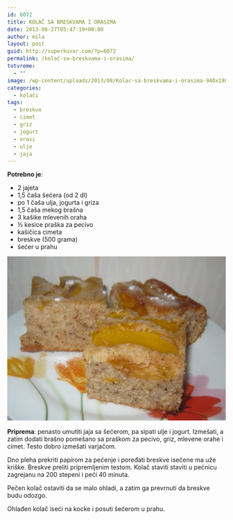 ```yaml
---
id: 6072
title: KOLAČ SA BRESKVAMA I ORASIMA
date: 2013-08-27T05:47:19+00:00
author: mila
layout: post
guid: http://superkuvar.com/?p=6072
permalink: /kolač-sa-breskvama-i-orasima/
totvreme:
  - ""
image: /wp-content/uploads/2013/08/Kolac-sa-breskvama-i-orasima-940x198.jpg
categories:
  - kolači
tags:
  - breskve
  - cimet
  - griz
  - jogurt
  - orasi
  - ulje
  - jaja
---
```

**Potrebno je**:

  * 2 jajeta
  * 1,5 čaša šećera (od 2 dl)
  * po 1 čaša ulja, jogurta i griza
  * 1,5 čaša mekog brašna
  * 3 kašike mlevenih oraha
  * ½ kesice praška za pecivo
  * kašičica cimeta
  * breskve (500 grama)
  * šećer u prahu

![Kolac sa breskvama i orasima](/wp-content/uploads/2013/08/Kolac-sa-breskvama-i-orasima-1024x768.jpg)

**Priprema**: penasto umutiti jaja sa šećerom, pa sipati ulje i jogurt. Izmešati, a zatim dodati brašno pomešano sa praškom za pecivo, griz, mlevene orahe i cimet. Testo dobro izmešati varjačom.

Dno pleha prekriti papirom za pečenje i poređati breskve isečene ma uže kriške. Breskve preliti pripremljenim testom. Kolač staviti staviti u pećnicu zagrejanu na 200 stepeni i peći 40 minuta.

Pečen kolač ostaviti da se malo ohladi, a zatim ga prevrnuti da breskve budu odozgo.

Ohlađen kolač iseći na kocke i posuti šećerom u prahu.